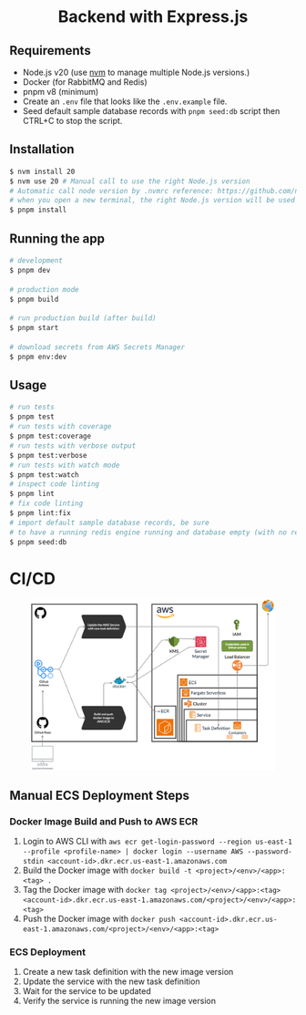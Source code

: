 <h1 align="center">Backend with Express.js</h1>

## Requirements

- Node.js v20 (use [nvm](https://github.com/nvm-sh/nvm) to manage multiple Node.js versions.)
- Docker (for RabbitMQ and Redis)
- pnpm v8 (minimum)
- Create an `.env` file that looks like the `.env.example` file.
- Seed default sample database records with `pnpm seed:db` script then CTRL+C to stop the script.

## Installation

```bash
$ nvm install 20
$ nvm use 20 # Manual call to use the right Node.js version
# Automatic call node version by .nvmrc reference: https://github.com/nvm-sh/nvm#bash, so
# when you open a new terminal, the right Node.js version will be used
$ pnpm install
```

## Running the app

```bash
# development
$ pnpm dev

# production mode
$ pnpm build

# run production build (after build)
$ pnpm start

# download secrets from AWS Secrets Manager
$ pnpm env:dev
```

## Usage

```bash
# run tests
$ pnpm test
# run tests with coverage
$ pnpm test:coverage
# run tests with verbose output
$ pnpm test:verbose
# run tests with watch mode
$ pnpm test:watch
# inspect code linting
$ pnpm lint
# fix code linting
$ pnpm lint:fix
# import default sample database records, be sure
# to have a running redis engine running and database empty (with no records)
$ pnpm seed:db
```

# CI/CD

<p align="center"><img src="public/Diagram.png" style="height: 300px; width: auto;" /></p>

## Manual ECS Deployment Steps

### Docker Image Build and Push to AWS ECR
1. Login to AWS CLI with `aws ecr get-login-password --region us-east-1 --profile <profile-name> | docker login --username AWS --password-stdin <account-id>.dkr.ecr.us-east-1.amazonaws.com`
2. Build the Docker image with `docker build -t <project>/<env>/<app>:<tag> .`
3. Tag the Docker image with `docker tag <project>/<env>/<app>:<tag> <account-id>.dkr.ecr.us-east-1.amazonaws.com/<project>/<env>/<app>:<tag>`
4. Push the Docker image with `docker push <account-id>.dkr.ecr.us-east-1.amazonaws.com/<project>/<env>/<app>:<tag>`

### ECS Deployment
1. Create a new task definition with the new image version
2. Update the service with the new task definition
3. Wait for the service to be updated
4. Verify the service is running the new image version
